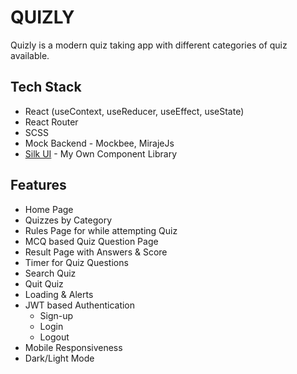 # QUIZLY
Quizly is a modern quiz taking app with different categories of quiz available. 

## Tech Stack
- React (useContext, useReducer, useEffect, useState)
- React Router
- SCSS
- Mock Backend - Mockbee, MirajeJs
- [Silk UI](https://silk-ui.netlify.app/) - My Own Component Library

## Features
- Home Page
- Quizzes by Category
- Rules Page for while attempting Quiz
- MCQ based Quiz Question Page
- Result Page with Answers & Score
- Timer for Quiz Questions
- Search Quiz
- Quit Quiz
- Loading & Alerts
- JWT based Authentication
  - Sign-up
  - Login
  - Logout
- Mobile Responsiveness
- Dark/Light Mode
